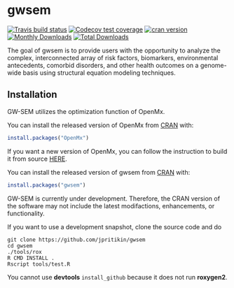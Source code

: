 # gwsem

<!-- badges: start -->
[![Travis build status](https://travis-ci.org/jpritikin/gwsem.svg?branch=master)](https://travis-ci.org/jpritikin/gwsem)
[![Codecov test coverage](https://codecov.io/gh/jpritikin/gwsem/branch/master/graph/badge.svg)](https://codecov.io/gh/jpritikin/gwsem?branch=master)
[![cran version](http://www.r-pkg.org/badges/version/gwsem)](https://cran.r-project.org/package=gwsem)
[![Monthly Downloads](https://cranlogs.r-pkg.org/badges/gwsem)](https://cranlogs.r-pkg.org/badges/gwsem)
[![Total Downloads](https://cranlogs.r-pkg.org/badges/grand-total/gwsem)](https://cranlogs.r-pkg.org/badges/grand-total/gwsem)
<!-- badges: end -->

The goal of gwsem is to provide users with the opportunity to analyze the complex, interconnected array of risk factors, biomarkers, environmental antecedents, comorbid disorders, and other health outcomes on a genome-wide basis using structural equation modeling techniques.

## Installation

GW-SEM utilizes the optimization function of OpenMx.

You can install the released version of OpenMx from [CRAN](https://CRAN.R-project.org) with:

``` r
install.packages("OpenMx")
```

If you want a new version of OpenMx, you can follow the instruction to build it from source [HERE](https://openmx.ssri.psu.edu).

You can install the released version of gwsem from [CRAN](https://CRAN.R-project.org) with:

``` r
install.packages("gwsem")
```

GW-SEM is currently under development. Therefore, the CRAN version of the software may not include the latest modifactions, enhancements, or functionality.

If you want to use a development snapshot, clone the source code and do

```
git clone https://github.com/jpritikin/gwsem
cd gwsem
./tools/rox
R CMD INSTALL .
Rscript tools/test.R
```

You cannot use **devtools** `install_github` because it does not run **roxygen2**.
